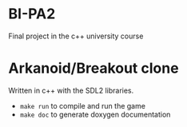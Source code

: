 # BI-PA2
Final project in the c++ university course

# Arkanoid/Breakout clone
Written in c++ with the SDL2 libraries.

* `make run` to compile and run the game
* `make doc` to generate doxygen documentation 
